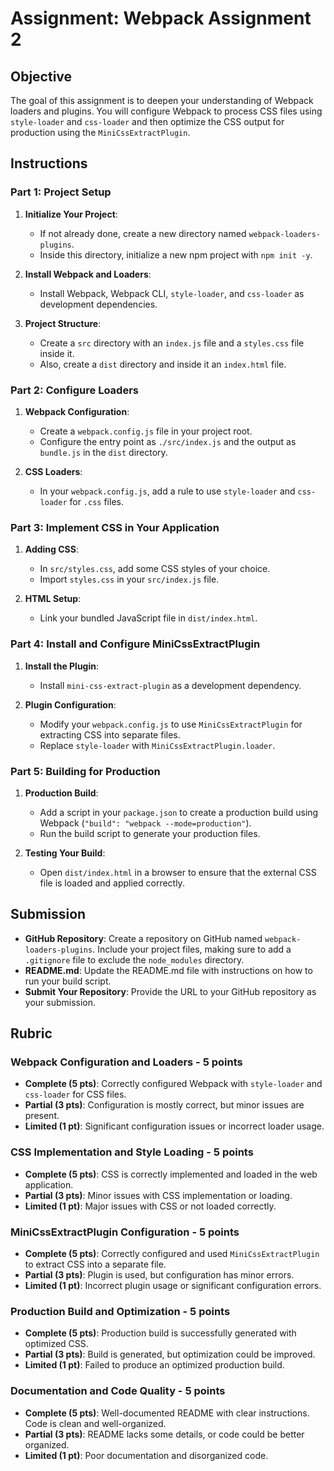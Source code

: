 # Assignment: Webpack Assignment 2

## Objective

The goal of this assignment is to deepen your understanding of Webpack loaders and plugins. You will configure Webpack to process CSS files using `style-loader` and `css-loader` and then optimize the CSS output for production using the `MiniCssExtractPlugin`.

## Instructions

### Part 1: Project Setup

1. **Initialize Your Project**:

   - If not already done, create a new directory named `webpack-loaders-plugins`.
   - Inside this directory, initialize a new npm project with `npm init -y`.

2. **Install Webpack and Loaders**:

   - Install Webpack, Webpack CLI, `style-loader`, and `css-loader` as development dependencies.

3. **Project Structure**:
   - Create a `src` directory with an `index.js` file and a `styles.css` file inside it.
   - Also, create a `dist` directory and inside it an `index.html` file.

### Part 2: Configure Loaders

1. **Webpack Configuration**:

   - Create a `webpack.config.js` file in your project root.
   - Configure the entry point as `./src/index.js` and the output as `bundle.js` in the `dist` directory.

2. **CSS Loaders**:
   - In your `webpack.config.js`, add a rule to use `style-loader` and `css-loader` for `.css` files.

### Part 3: Implement CSS in Your Application

1. **Adding CSS**:

   - In `src/styles.css`, add some CSS styles of your choice.
   - Import `styles.css` in your `src/index.js` file.

2. **HTML Setup**:
   - Link your bundled JavaScript file in `dist/index.html`.

### Part 4: Install and Configure MiniCssExtractPlugin

1. **Install the Plugin**:

   - Install `mini-css-extract-plugin` as a development dependency.

2. **Plugin Configuration**:
   - Modify your `webpack.config.js` to use `MiniCssExtractPlugin` for extracting CSS into separate files.
   - Replace `style-loader` with `MiniCssExtractPlugin.loader`.

### Part 5: Building for Production

1. **Production Build**:

   - Add a script in your `package.json` to create a production build using Webpack (`"build": "webpack --mode=production"`).
   - Run the build script to generate your production files.

2. **Testing Your Build**:
   - Open `dist/index.html` in a browser to ensure that the external CSS file is loaded and applied correctly.

## Submission

- **GitHub Repository**: Create a repository on GitHub named `webpack-loaders-plugins`. Include your project files, making sure to add a `.gitignore` file to exclude the `node_modules` directory.
- **README.md**: Update the README.md file with instructions on how to run your build script.
- **Submit Your Repository**: Provide the URL to your GitHub repository as your submission.

## Rubric

### Webpack Configuration and Loaders - 5 points

- **Complete (5 pts)**: Correctly configured Webpack with `style-loader` and `css-loader` for CSS files.
- **Partial (3 pts)**: Configuration is mostly correct, but minor issues are present.
- **Limited (1 pt)**: Significant configuration issues or incorrect loader usage.

### CSS Implementation and Style Loading - 5 points

- **Complete (5 pts)**: CSS is correctly implemented and loaded in the web application.
- **Partial (3 pts)**: Minor issues with CSS implementation or loading.
- **Limited (1 pt)**: Major issues with CSS or not loaded correctly.

### MiniCssExtractPlugin Configuration - 5 points

- **Complete (5 pts)**: Correctly configured and used `MiniCssExtractPlugin` to extract CSS into a separate file.
- **Partial (3 pts)**: Plugin is used, but configuration has minor errors.
- **Limited (1 pt)**: Incorrect plugin usage or significant configuration errors.

### Production Build and Optimization - 5 points

- **Complete (5 pts)**: Production build is successfully generated with optimized CSS.
- **Partial (3 pts)**: Build is generated, but optimization could be improved.
- **Limited (1 pt)**: Failed to produce an optimized production build.

### Documentation and Code Quality - 5 points

- **Complete (5 pts)**: Well-documented README with clear instructions. Code is clean and well-organized.
- **Partial (3 pts)**: README lacks some details, or code could be better organized.
- **Limited (1 pt)**: Poor documentation and disorganized code.
